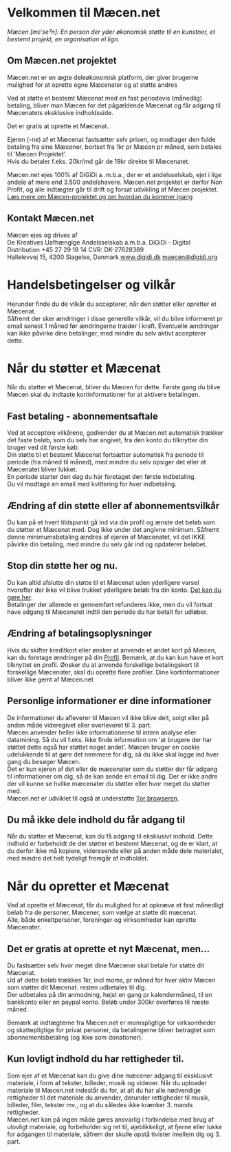 Velkommen til Mæcen.net
====================

*Mæcen [mεˈseˀn]: En person der yder økonomisk støtte til en kunstner, et bestemt projekt, en organisation el.lign.*

Om Mæcen.net projektet
--------------------

Mæcen.net er en ægte deleøkonomisk platform, der giver brugerne mulighed for at oprette egne Mæcenater og at støtte andres
  
Ved at støtte et bestemt Mæcenat med en fast periodevis (månedlig) betaling, bliver man Mæcen for det pågældende Mæcenat og får adgang til Mæcenatets eksklusive indholdsside.
  
Det er gratis at oprette et Mæcenat.

Ejeren (-ne) af et Mæcenat fastsætter selv prisen, og modtager den fulde betaling fra sine Mæcener, bortset fra 1kr pr Mæcen pr måned, som betales til ’Mæcen Projektet’.   
Hvis du betaler f.eks. 20kr/md går de 19kr direkte til Mæcenatet.

Mæcen.net ejes 100% af  DiGiDi a..m.b.a., der er et andelsselskab, ejet i lige andele af mere end 3.500 andelshavere.
Mæcen.net projektet er derfor Non Profit, og alle indtægter går til drift og forsat udvikling af Mæcen projektet.  
[Læs mere om Mæcen-projektet og om hvordan du kommer igang](https://beta.maecen.net/about "Om mæcen.net")

Kontakt Mæcen.net
---------------
Mæcen ejes og drives af  
De Kreatives Uafhængige Andelsselskab a.m.b.a. DiGiDi - Digital Distribution +45 27 29 18 14 CVR: DK-27628389  
Hallelevvej 15, 4200 Slagelse, Danmark <a href="http://www.digidi.dk/" target="_blank">www.digidi.dk</a> maecen@digidi.org  

Handelsbetingelser og vilkår
=================================
Herunder finde du de vilkår du accepterer, når den støtter eller opretter et Mæcenat.  
Såfremt der sker ændringer i disse generelle vilkår, vil du blive informeret pr email senest 1 måned før ændringerne træder i kraft. Eventuelle ændringer kan ikke påvirke dine betalinger, med mindre du selv aktivt accepterer dette. 

Når du støtter et Mæcenat
==================================
Når du støtter et Mæcenat, bliver du Mæcen for dette. Første gang du blive Mæcen skal du indtaste kortinformationer for at aktivere betalingen.

Fast betaling - abonnementsaftale
-----------
Ved at acceptere vilkårene, godkender du at Mæcen.net automatisk trækker det faste beløb, som du selv har angivet, fra den konto du tilknytter din bruger ved dit første køb.  
Din støtte til et bestemt Mæcenat fortsætter automatisk fra periode til periode (fra måned til måned), med mindre du selv opsiger det eller at Mæcenatet bliver lukket.  
En periode starter den dag du har foretaget den første indbetaling.  
Du vil modtage en email med kvittering for hver indbetaling.  

Ændring af din støtte eller af abonnementsvilkår
------------------------------------
Du kan på et hvert tildspunkt gå ind via din profil og ænste det beløb som du støtter et Mæcenat med. Dog ikke under det angivne minimum. 
Såfremt denne minimumsbetaling ændres af ejeren af Mæcenatet, vil det IKKE påvirke din betaling, med mindre du selv går ind og opdaterer beløbet.  

Stop din støtte her og nu.
----------------------
Du kan altid afslutte din støtte til et Mæcenat uden yderligere varsel hvorefter der ikke vil blive trukket yderligere beløb fra din konto. [Det kan du gøre her](/profile "Profil side").  
Betalinger der allerede er gennemført refunderes ikke, men du vil fortsat have adgang til Mæcenatet indtil den periode du har betalt for udløber.  

Ændring af betalingsoplysninger
----------------------------
Hvis du skifter kreditkort eller ønsker at anvende et andet kort på Mæcen, kan du foretage ændringer på din [Profil](/profile "Profil side").  Bemærk, at du kan kun have et kort tilknyttet en profil. Ønsker du at anvende forskellige betalingskort til forskellige Mæcenater, skal du oprette flere profiler.  Dine kortinformationer bliver ikke gemt af Mæcen.net

Personlige informationer er dine informationer
------------------------------
De informationer du afleverer til Mæcen vil ikke blive delt, solgt eller på anden måde videregivet eller overleveret til 3. part.  
Mæcen anvender heller ikke informationerne til intern analyse eller datamining. Så du vil f.eks. ikke finde information om 'at brugere der har støttet dette også har støttet noget andet'.
Mæcen bruger en cookie udelukkende til at gøre det nemmere for dig, så du ikke skal logge ind hver gang du besøger Mæcen.  
Det er kun ejeren af det eller de mæcenater som du støtter der får adgang til informationer om dig, så de kan sende en email til dig. 
Der er ikke andre der vil kunne se hvilke mæcenater du støtter eller hvor meget du støtter med.  
Mæcen.net er udviklet til også at understøtte [Tor browseren](https://www.torproject.org/download/download "Download Tor").

Du må ikke dele indhold du får adgang til
---------------------------------------
Når du støtter et Mæcenat, kan du få adgang til eksklusivt indhold. Dette indhold er forbeholdt de der støtter et bestemt Mæcenat, og de er klart, at du derfor ikke må kopiere, videresende eller på anden måde dele materialet, med mindre det helt tydeligt fremgår af indholdet.

Når du opretter et Mæcenat
======================
Ved at oprette et Mæcenat, får du mulighed for at opkræve et fast månedligt beløb fra de personer, Mæcener, som vælge at støtte dit mæcenat.  
Alle, både enkeltpersoner, foreninger og virksomheder kan oprette Mæcenater.


Det er gratis at oprette et nyt Mæcenat, men...
--------------------------------------
Du fastsætter selv hvor meget dine Mæcener skal betale for støtte dit Mæcenat.  
Ud af dette beløb trækkes 1kr, incl moms, pr måned for hver aktiv Mæcen som støtter dit Mæcenat. resten udbetales til dig.  
Der udbetales på din anmodning, højst en gang pr kalendermåned, til en bankkonto eller en paypal konto.  Beløb under 300kr overføres til næste måned.

Bemærk at indtægterne fra Mæcen.net er momspligtige for virksomheder og skattepligtige for privat personer, da betalingerne bliver betragtet som abonnementsbetaling (og ikke som donationer).

Kun lovligt indhold du har rettigheder til.
-------------------------------------
Som ejer af et Mæcenat kan du give dine mæcener adgang til eksklusivt materiale, i form af tekster, billeder, musik og videoer. Når du uploader materiale til Mæcen.net indestår du for, at alt du har alle nødvendige rettigheder til det materiale du anvender, derunder rettigheder til musik, billeder, film, tekster mv., og at du således ikke krænker 3. mands rettigheder.  
Mæcen.net kan på ingen måde gøres ansvarlig i forbindelse med brug af ulovligt materiale, og forbeholder sig ret til, øjeblikkeligt, at fjerne eller lukke for adgangen til materiale, såfrem der skulle opstå tivister imellem dig og 3. part.
